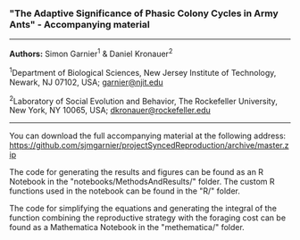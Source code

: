 ### "The Adaptive Significance of Phasic Colony Cycles in Army Ants" - Accompanying material

---

**Authors:** Simon Garnier<sup>1</sup> & Daniel Kronauer<sup>2</sup>

<sup>1</sup>Department of Biological Sciences, New Jersey Institute of 
Technology, Newark, NJ 07102, USA; garnier@njit.edu

<sup>2</sup>Laboratory of Social Evolution and Behavior, The Rockefeller 
University, New York, NY 10065, USA; dkronauer@rockefeller.edu

---

You can download the full accompanying material at the following address: 
https://github.com/sjmgarnier/projectSyncedReproduction/archive/master.zip

The code for generating the results and figures can be found as an R Notebook in 
the "notebooks/MethodsAndResults/" folder. The custom R functions used in the 
notebook can be found in the "R/" folder. 

The code for simplifying the equations and generating the integral of the 
function combining the reproductive strategy with the foraging cost can be found
as a Mathematica Notebook in the "methematica/" folder. 




